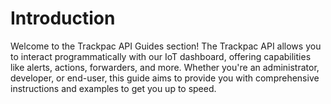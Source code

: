 # Introduction

Welcome to the Trackpac API Guides section! The Trackpac API allows you to interact programmatically with our IoT dashboard, offering capabilities like alerts, actions, forwarders, and more. Whether you're an administrator, developer, or end-user, this guide aims to provide you with comprehensive instructions and examples to get you up to speed.
